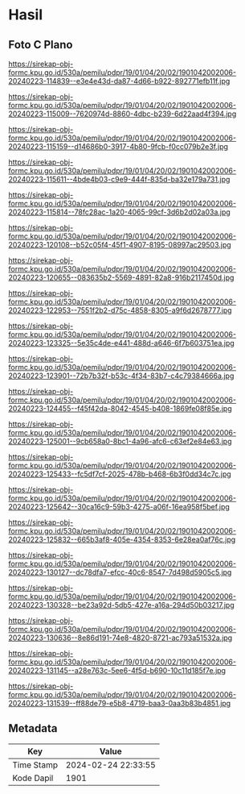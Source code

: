 # Hasil

## Foto C Plano

https://sirekap-obj-formc.kpu.go.id/530a/pemilu/pdpr/19/01/04/20/02/1901042002006-20240223-114839--e3e4e43d-da87-4d66-b922-892771efb11f.jpg

https://sirekap-obj-formc.kpu.go.id/530a/pemilu/pdpr/19/01/04/20/02/1901042002006-20240223-115009--7620974d-8860-4dbc-b239-6d22aad4f394.jpg

https://sirekap-obj-formc.kpu.go.id/530a/pemilu/pdpr/19/01/04/20/02/1901042002006-20240223-115159--d14686b0-3917-4b80-9fcb-f0cc079b2e3f.jpg

https://sirekap-obj-formc.kpu.go.id/530a/pemilu/pdpr/19/01/04/20/02/1901042002006-20240223-115611--4bde4b03-c9e9-444f-835d-ba32e179a731.jpg

https://sirekap-obj-formc.kpu.go.id/530a/pemilu/pdpr/19/01/04/20/02/1901042002006-20240223-115814--78fc28ac-1a20-4065-99cf-3d6b2d02a03a.jpg

https://sirekap-obj-formc.kpu.go.id/530a/pemilu/pdpr/19/01/04/20/02/1901042002006-20240223-120108--b52c05f4-45f1-4907-8195-08997ac29503.jpg

https://sirekap-obj-formc.kpu.go.id/530a/pemilu/pdpr/19/01/04/20/02/1901042002006-20240223-120655--083635b2-5569-4891-82a8-916b2117450d.jpg

https://sirekap-obj-formc.kpu.go.id/530a/pemilu/pdpr/19/01/04/20/02/1901042002006-20240223-122953--7551f2b2-d75c-4858-8305-a9f6d2678777.jpg

https://sirekap-obj-formc.kpu.go.id/530a/pemilu/pdpr/19/01/04/20/02/1901042002006-20240223-123325--5e35c4de-e441-488d-a646-6f7b603751ea.jpg

https://sirekap-obj-formc.kpu.go.id/530a/pemilu/pdpr/19/01/04/20/02/1901042002006-20240223-123901--72b7b32f-b53c-4f34-83b7-c4c79384666a.jpg

https://sirekap-obj-formc.kpu.go.id/530a/pemilu/pdpr/19/01/04/20/02/1901042002006-20240223-124455--f45f42da-8042-4545-b408-1869fe08f85e.jpg

https://sirekap-obj-formc.kpu.go.id/530a/pemilu/pdpr/19/01/04/20/02/1901042002006-20240223-125001--9cb658a0-8bc1-4a96-afc6-c63ef2e84e63.jpg

https://sirekap-obj-formc.kpu.go.id/530a/pemilu/pdpr/19/01/04/20/02/1901042002006-20240223-125433--fc5df7cf-2025-478b-b468-6b3f0dd34c7c.jpg

https://sirekap-obj-formc.kpu.go.id/530a/pemilu/pdpr/19/01/04/20/02/1901042002006-20240223-125642--30ca16c9-59b3-4275-a06f-16ea958f5bef.jpg

https://sirekap-obj-formc.kpu.go.id/530a/pemilu/pdpr/19/01/04/20/02/1901042002006-20240223-125832--665b3af8-405e-4354-8353-6e28ea0af76c.jpg

https://sirekap-obj-formc.kpu.go.id/530a/pemilu/pdpr/19/01/04/20/02/1901042002006-20240223-130127--dc78dfa7-efcc-40c6-8547-7d498d5905c5.jpg

https://sirekap-obj-formc.kpu.go.id/530a/pemilu/pdpr/19/01/04/20/02/1901042002006-20240223-130328--be23a92d-5db5-427e-a16a-294d50b03217.jpg

https://sirekap-obj-formc.kpu.go.id/530a/pemilu/pdpr/19/01/04/20/02/1901042002006-20240223-130636--8e86d191-74e8-4820-8721-ac793a51532a.jpg

https://sirekap-obj-formc.kpu.go.id/530a/pemilu/pdpr/19/01/04/20/02/1901042002006-20240223-131145--a28e763c-5ee6-4f5d-b690-10c11d185f7e.jpg

https://sirekap-obj-formc.kpu.go.id/530a/pemilu/pdpr/19/01/04/20/02/1901042002006-20240223-131539--ff88de79-e5b8-4719-baa3-0aa3b83b4851.jpg


## Metadata

| Key        | Value               |
| ---------- | ------------------- |
| Time Stamp | 2024-02-24 22:33:55 |
| Kode Dapil | 1901                |



